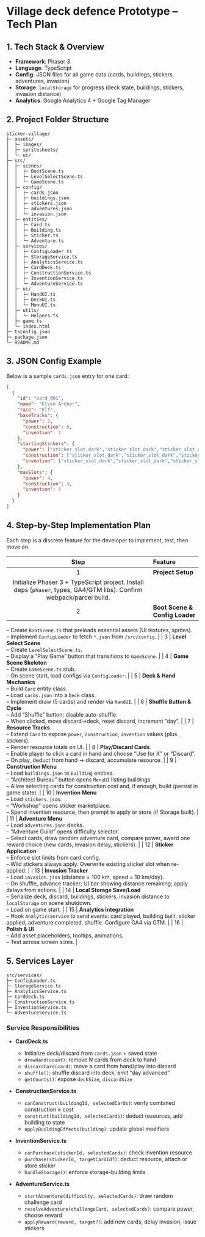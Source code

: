 # Village deck defence Prototype – Tech Plan

## 1. Tech Stack & Overview

- **Framework**: Phaser 3  
- **Language**: TypeScript  
- **Config**: JSON files for all game data (cards, buildings, stickers, adventures, invasion)  
- **Storage**: `localStorage` for progress (deck state, buildings, stickers, invasion distance)  
- **Analytics**: Google Analytics 4 + Google Tag Manager  

## 2. Project Folder Structure

```
sticker-village/
├─ assets/
│  ├─ images/
│  ├─ spritesheets/
│  └─ ui/
├─ src/
│  ├─ scenes/
│  │  ├─ BootScene.ts
│  │  ├─ LevelSelectScene.ts
│  │  └─ GameScene.ts
│  ├─ config/
│  │  ├─ cards.json
│  │  ├─ buildings.json
│  │  ├─ stickers.json
│  │  ├─ adventures.json
│  │  └─ invasion.json
│  ├─ entities/
│  │  ├─ Card.ts
│  │  ├─ Building.ts
│  │  ├─ Sticker.ts
│  │  └─ Adventure.ts
│  ├─ services/
│  │  ├─ ConfigLoader.ts
│  │  ├─ StorageService.ts
│  │  ├─ AnalyticsService.ts
│  │  ├─ CardDeck.ts
│  │  ├─ ConstructionService.ts
│  │  ├─ InventionService.ts
│  │  └─ AdventureService.ts
│  ├─ ui/
│  │  ├─ HandUI.ts
│  │  ├─ DeckUI.ts
│  │  └─ MenuUI.ts
│  ├─ utils/
│  │  └─ Helpers.ts
│  ├─ game.ts
│  └─ index.html
├─ tsconfig.json
├─ package.json
└─ README.md
```

## 3. JSON Config Example

Below is a sample `cards.json` entry for one card:

```json
[
  {
    "id": "card_001",
    "name": "Elven Archer",
    "race": "Elf",
    "baseTracks": {
      "power": 2,
      "construction": 0,
      "invention": 1
    },
    "startingStickers": {
      "power": ["sticker_slot_dark","sticker_slot_dark","sticker_slot_dark","sticker_slot_dark"],
      "construction": ["sticker_slot_dark","sticker_slot_dark","sticker_slot_dark"],
      "invention": ["sticker_slot_dark","sticker_slot_dark","sticker_slot_dark","sticker_slot_dark"]
    },
    "maxSlots": {
      "power": 4,
      "construction": 3,
      "invention": 4
    }
  }
]
```

## 4. Step-by-Step Implementation Plan

Each step is a discrete feature for the developer to implement, test, then move on.

| Step | Feature                                                                        |
|:----:|:-------------------------------------------------------------------------------|
| 1     | **Project Setup**  
Initialize Phaser 3 + TypeScript project. Install deps (`phaser`, types, GA4/GTM libs). Confirm webpack/parcel build. |
| 2     | **Boot Scene & Config Loader**  
– Create `BootScene.ts` that preloads essential assets (UI textures, sprites).  
– Implement `ConfigLoader` to fetch `*.json` from `/src/config`. |
| 3     | **Level Select Scene**  
– Create `LevelSelectScene.ts`.  
– Display a “Play Game” button that transitions to `GameScene`. |
| 4     | **Game Scene Skeleton**  
– Create `GameScene.ts` stub.  
– On scene start, load configs via `ConfigLoader`. |
| 5     | **Deck & Hand Mechanics**  
– Build `Card` entity class.  
– Load `cards.json` into a `Deck` class.  
– Implement draw (5 cards) and render via `HandUI`. |
| 6     | **Shuffle Button & Cycle**  
– Add “Shuffle” button; disable auto-shuffle.  
– When clicked, move discard→deck, reset discard, increment “day”. |
| 7     | **Resource Tracks**  
– Extend `Card` to expose `power`, `construction`, `invention` values (plus stickers).  
– Render resource totals on UI. |
| 8     | **Play/Discard Cards**  
– Enable player to click a card in hand and choose “Use for X” or “Discard”.  
– On play, deduct from hand → discard, accumulate resource. |
| 9     | **Construction Menu**  
– Load `buildings.json` to `Building` entities.  
– “Architect Bureau” button opens `MenuUI` listing buildings.  
– Allow selecting cards for construction cost and, if enough, build (persist in game state). |
| 10    | **Invention Menu**  
– Load `stickers.json`.  
– “Workshop” opens sticker marketplace.  
– Spend invention resource, then prompt to apply or store (if Storage built). |
| 11    | **Adventure Menu**  
– Load `adventures.json` decks.  
– “Adventure Guild” opens difficulty selector.  
– Select cards, draw random adventure card, compare power, award one reward choice (new cards, invasion delay, stickers). |
| 12    | **Sticker Application**  
– Enforce slot limits from card config.  
– Wild stickers always apply. Overwrite existing sticker slot when re-applied. |
| 13    | **Invasion Tracker**  
– Load `invasion.json` (distance = 100 km, speed = 10 km/day).  
– On shuffle, advance tracker; UI bar showing distance remaining; apply delays from actions. |
| 14    | **Local Storage Save/Load**  
– Serialize deck, discard, buildings, stickers, invasion distance to `localStorage` on scene shutdown.  
– Load on game start. |
| 15    | **Analytics Integration**  
– Hook `AnalyticsService` to send events: card played, building built, sticker applied, adventure completed, shuffle. Configure GA4 via GTM. |
| 16    | **Polish & UI**  
– Add asset placeholders, tooltips, animations.  
– Test across screen sizes. |

## 5. Services Layer

```
src/services/
├─ ConfigLoader.ts
├─ StorageService.ts
├─ AnalyticsService.ts
├─ CardDeck.ts
├─ ConstructionService.ts
├─ InventionService.ts
└─ AdventureService.ts
```

### Service Responsibilities

- **CardDeck.ts**  
  - Initialize deck/discard from `cards.json` + saved state  
  - `drawHand(count)`: remove N cards from deck to hand  
  - `discardCard(card)`: move a card from hand/play into discard  
  - `shuffle()`: shuffle discard into deck, emit “day advanced”  
  - `getCounts()`: expose `deckSize`, `discardSize`  

- **ConstructionService.ts**  
  - `canConstruct(buildingId, selectedCards)`: verify combined construction ≥ cost  
  - `construct(buildingId, selectedCards)`: deduct resources, add building to state  
  - `applyBuildingEffects(building)`: update global modifiers  

- **InventionService.ts**  
  - `canPurchase(stickerId, selectedCards)`: check invention resource  
  - `purchase(stickerId, targetCardId?)`: deduct resource, attach or store sticker  
  - `handleStorage()`: enforce storage-building limits  

- **AdventureService.ts**  
  - `startAdventure(difficulty, selectedCards)`: draw random challenge card  
  - `resolveAdventure(challengeCard, selectedCards)`: compare power, choose reward  
  - `applyReward(reward, target?)`: add new cards, delay invasion, issue stickers  
